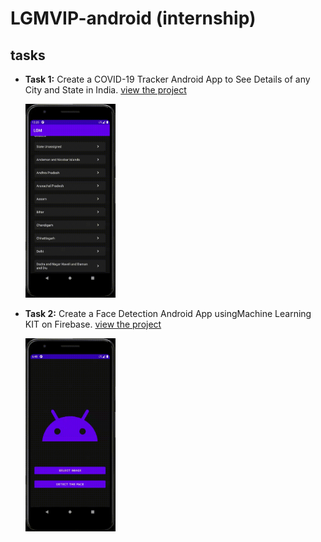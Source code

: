 # LGMVIP-android (internship)

## tasks
- **Task 1:** Create a COVID-19 Tracker Android App to See Details of any City and State in India. [view the project](./task1_covid19_tracker_app)

    <img src="./task1_covid19_tracker_app/video.gif" width=30% height=30%>
    
- **Task 2:** Create a Face Detection Android App usingMachine Learning KIT on Firebase. [view the project](./task2_faceDetection)
    
    <img src="./task2_faceDetection/video.gif" width=30% height=30%>